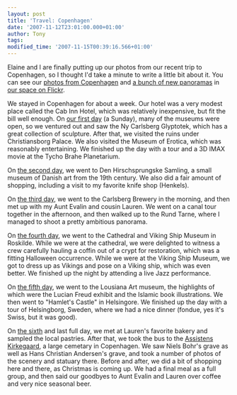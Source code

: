 ```yaml
---
layout: post
title: 'Travel: Copenhagen'
date: '2007-11-12T23:01:00.000+01:00'
author: Tony
tags:
modified_time: '2007-11-15T00:39:16.566+01:00'
---
```


Elaine and I are finally putting up our photos from our recent trip to
Copenhagen, so I thought I'd take a minute to write a little bit about it. You
can see our [photos
from Copenhagen](http://www.flickr.com/photos/elaineandtony/sets/72157603117660404/) and [a
bunch of new panoramas](http://www.flickr.com/photos/elaineandtony/sets/72157601786191078/) in [our space on Flickr](http://www.flickr.com/photos/elaineandtony/).

We stayed in Copenhagen for about a week. Our hotel was a very modest place
called the Cab Inn Hotel, which was relatively inexpensive, but fit the bill
well enough. On [our first
day](http://www.flickr.com/photos/elaineandtony/tags/copenhagenday1/) (a Sunday), many of the museums were open, so we ventured out and saw
the Ny Carlsberg Glyptotek, which has a great collection of sculpture. After
that, we visited the ruins under Christiansborg Palace. We also visited the
Museum of Erotica, which was reasonably entertaining. We finished up the day
with a tour and a 3D IMAX movie at the Tycho Brahe Planetarium.

On [the
second day](http://www.flickr.com/photos/elaineandtony/tags/copenhagenday2/), we went to Den Hirschsprungske Samling, a small museum of Danish
art from the 19th century. We also did a fair amount of shopping, including a
visit to my favorite knife shop (Henkels).

On [the third
day](http://www.flickr.com/photos/elaineandtony/tags/copenhagenday3/), we went to the Carlsberg Brewery in the morning, and then met up with
my Aunt Evalin and cousin Lauren. We went on a canal tour together in the
afternoon, and then walked up to the Rund Tarne, where I managed to shoot a
pretty ambitious panorama.

On [the
fourth day](http://www.flickr.com/photos/elaineandtony/tags/copenhagenday4/), we went to the Cathedral and Viking Ship Museum in Roskilde.
While we were at the cathedral, we were delighted to witness a crew carefully
hauling a coffin out of a crypt for restoration, which was a fitting Halloween
occurrence. While we were at the Viking Ship Museum, we got to dress up as
Vikings and pose on a Viking ship, which was even better. We finished up the
night by attending a live Jazz performance.

On [the fifth
day](http://www.flickr.com/photos/elaineandtony/tags/copenhagenday5/), we went to the Lousiana Art museum, the highlights of which were the
Lucian Freud exhibit and the Islamic book illustrations. We then went to
"Hamlet's Castle" in Helsingore. We finished up the day with a tour of
Helsingborg, Sweden, where we had a nice dinner (fondue, yes it's Swiss, but it
was good).

On [the
sixth](http://www.flickr.com/photos/elaineandtony/tags/copenhagenday6/) and last full day, we met at Lauren's favorite bakery and sampled the
local pastries. After that, we took the bus to the [Assistens
Kirkegaard](http://www.flickr.com/photos/elaineandtony/tags/assistenskirkegaard/), a large cemetary in Copenhagen. We saw Niels Bohr's grave as
well as Hans Christian Andersen's grave, and took a number of photos of the
scenery and statuary there. Before and after, we did a bit of shopping here and
there, as Christmas is coming up. We had a final meal as a full group, and then
said our goodbyes to Aunt Evalin and Lauren over coffee and very nice seasonal
beer.